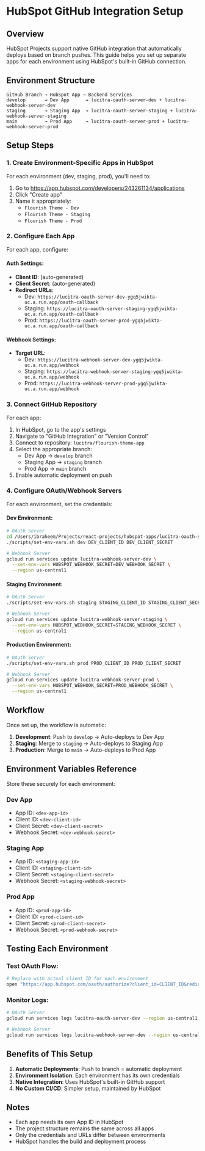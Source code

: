 # HubSpot GitHub Integration Setup

## Overview

HubSpot Projects support native GitHub integration that automatically deploys based on branch pushes. This guide helps you set up separate apps for each environment using HubSpot's built-in GitHub connection.

## Environment Structure

```
GitHub Branch → HubSpot App → Backend Services
develop       → Dev App      → lucitra-oauth-server-dev + lucitra-webhook-server-dev
staging       → Staging App  → lucitra-oauth-server-staging + lucitra-webhook-server-staging
main          → Prod App     → lucitra-oauth-server-prod + lucitra-webhook-server-prod
```

## Setup Steps

### 1. Create Environment-Specific Apps in HubSpot

For each environment (dev, staging, prod), you'll need to:

1. Go to https://app.hubspot.com/developers/243261134/applications
2. Click "Create app"
3. Name it appropriately:
   - `Flourish Theme - Dev`
   - `Flourish Theme - Staging`
   - `Flourish Theme - Prod`

### 2. Configure Each App

For each app, configure:

#### Auth Settings:
- **Client ID**: (auto-generated)
- **Client Secret**: (auto-generated)
- **Redirect URLs**: 
  - Dev: `https://lucitra-oauth-server-dev-ygq5jwikta-uc.a.run.app/oauth-callback`
  - Staging: `https://lucitra-oauth-server-staging-ygq5jwikta-uc.a.run.app/oauth-callback`
  - Prod: `https://lucitra-oauth-server-prod-ygq5jwikta-uc.a.run.app/oauth-callback`

#### Webhook Settings:
- **Target URL**:
  - Dev: `https://lucitra-webhook-server-dev-ygq5jwikta-uc.a.run.app/webhook`
  - Staging: `https://lucitra-webhook-server-staging-ygq5jwikta-uc.a.run.app/webhook`
  - Prod: `https://lucitra-webhook-server-prod-ygq5jwikta-uc.a.run.app/webhook`

### 3. Connect GitHub Repository

For each app:

1. In HubSpot, go to the app's settings
2. Navigate to "GitHub Integration" or "Version Control"
3. Connect to repository: `lucitra/flourish-theme-app`
4. Select the appropriate branch:
   - Dev App → `develop` branch
   - Staging App → `staging` branch
   - Prod App → `main` branch
5. Enable automatic deployment on push

### 4. Configure OAuth/Webhook Servers

For each environment, set the credentials:

#### Dev Environment:
```bash
# OAuth Server
cd /Users/ibraheem/Projects/react-projects/hubspot-apps/lucitra-oauth-server
./scripts/set-env-vars.sh dev DEV_CLIENT_ID DEV_CLIENT_SECRET

# Webhook Server
gcloud run services update lucitra-webhook-server-dev \
  --set-env-vars HUBSPOT_WEBHOOK_SECRET=DEV_WEBHOOK_SECRET \
  --region us-central1
```

#### Staging Environment:
```bash
# OAuth Server
./scripts/set-env-vars.sh staging STAGING_CLIENT_ID STAGING_CLIENT_SECRET

# Webhook Server
gcloud run services update lucitra-webhook-server-staging \
  --set-env-vars HUBSPOT_WEBHOOK_SECRET=STAGING_WEBHOOK_SECRET \
  --region us-central1
```

#### Production Environment:
```bash
# OAuth Server
./scripts/set-env-vars.sh prod PROD_CLIENT_ID PROD_CLIENT_SECRET

# Webhook Server
gcloud run services update lucitra-webhook-server-prod \
  --set-env-vars HUBSPOT_WEBHOOK_SECRET=PROD_WEBHOOK_SECRET \
  --region us-central1
```

## Workflow

Once set up, the workflow is automatic:

1. **Development**: Push to `develop` → Auto-deploys to Dev App
2. **Staging**: Merge to `staging` → Auto-deploys to Staging App
3. **Production**: Merge to `main` → Auto-deploys to Prod App

## Environment Variables Reference

Store these securely for each environment:

### Dev App
- App ID: `<dev-app-id>`
- Client ID: `<dev-client-id>`
- Client Secret: `<dev-client-secret>`
- Webhook Secret: `<dev-webhook-secret>`

### Staging App
- App ID: `<staging-app-id>`
- Client ID: `<staging-client-id>`
- Client Secret: `<staging-client-secret>`
- Webhook Secret: `<staging-webhook-secret>`

### Prod App
- App ID: `<prod-app-id>`
- Client ID: `<prod-client-id>`
- Client Secret: `<prod-client-secret>`
- Webhook Secret: `<prod-webhook-secret>`

## Testing Each Environment

### Test OAuth Flow:
```bash
# Replace with actual client ID for each environment
open "https://app.hubspot.com/oauth/authorize?client_id=CLIENT_ID&redirect_uri=REDIRECT_URI&scope=crm.objects.contacts.read"
```

### Monitor Logs:
```bash
# OAuth Server
gcloud run services logs lucitra-oauth-server-dev --region us-central1 --tail

# Webhook Server
gcloud run services logs lucitra-webhook-server-dev --region us-central1 --tail
```

## Benefits of This Setup

1. **Automatic Deployments**: Push to branch = automatic deployment
2. **Environment Isolation**: Each environment has its own credentials
3. **Native Integration**: Uses HubSpot's built-in GitHub support
4. **No Custom CI/CD**: Simpler setup, maintained by HubSpot

## Notes

- Each app needs its own App ID in HubSpot
- The project structure remains the same across all apps
- Only the credentials and URLs differ between environments
- HubSpot handles the build and deployment process